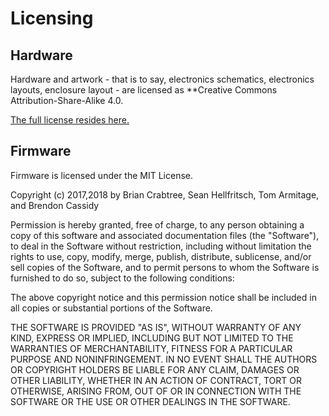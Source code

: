 # Licensing

## Hardware

Hardware and artwork - that is to say, electronics schematics, electronics layouts, enclosure layout - are licensed as **Creative Commons Attribution-Share-Alike 4.0.

[The full license resides here.](https://creativecommons.org/licenses/by-sa/4.0/legalcode)

## Firmware

Firmware is licensed under the MIT License.

Copyright (c) 2017,2018 by Brian Crabtree, Sean Hellfritsch, Tom Armitage, and Brendon Cassidy

Permission is hereby granted, free of charge, to any person obtaining a copy of this software and associated documentation files (the "Software"), to deal in the Software without restriction, including without limitation the rights to use, copy, modify, merge, publish, distribute, sublicense, and/or sell copies of the Software, and to permit persons to whom the Software is furnished to do so, subject to the following conditions:

The above copyright notice and this permission notice shall be included in all copies or substantial portions of the Software.

THE SOFTWARE IS PROVIDED "AS IS", WITHOUT WARRANTY OF ANY KIND, EXPRESS OR IMPLIED, INCLUDING BUT NOT LIMITED TO THE WARRANTIES OF MERCHANTABILITY, FITNESS FOR A PARTICULAR PURPOSE AND NONINFRINGEMENT. IN NO EVENT SHALL THE AUTHORS OR COPYRIGHT HOLDERS BE LIABLE FOR ANY CLAIM, DAMAGES OR OTHER LIABILITY, WHETHER IN AN ACTION OF CONTRACT, TORT OR OTHERWISE, ARISING FROM, OUT OF OR IN CONNECTION WITH THE SOFTWARE OR THE USE OR OTHER DEALINGS IN THE SOFTWARE.
